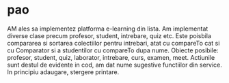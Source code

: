 # pao

AM ales sa implementez platforma e-learning din lista.
Am implementat diverse clase precum profesor, student, intrebare, quiz etc. Este poisbila compararea si sortarea colectiilor pentru intrebari, 
atat cu compareTo cat si cu Comparator si a studentilor cu compareTo dupa nume. 
Obiecte posibile: profesor, student, quiz, laborator, intrebare, curs, examen, meet. Actiunile sunt destul de evidente in cod, am dat nume sugestive functiilor din service. In principiu adaugare, stergere printare.
